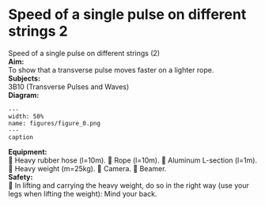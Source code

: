 # Speed of a single pulse on different strings  2  
 Speed of a single pulse on different strings (2)    
<b> Aim: </b>  
 To show that a transverse pulse moves faster on a lighter rope.    
<b> Subjects: </b>  
 3B10 (Transverse Pulses and Waves)   
<b> Diagram: </b>  
    
```{figure} figures/figure_0.png  
---  
width: 50%  
name: figures/figure_0.png  
---  
caption  
``` 
    
<b> Equipment: </b>  
  Heavy rubber hose (l=10m).  Rope (l=10m).  Aluminum L-section (l=1m).  Heavy weight (m=25kg).  Camera.  Beamer.   
<b> Safety: </b>  
  In lifting and carrying the heavy weight, do so in the right way (use your legs when lifting the weight): Mind your back.  
